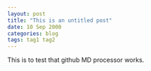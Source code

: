```yaml
---
layout: post
title: "This is an untitled post"
date: 10 Sep 2000
categories: blog
tags: tag1 tag2
---
```


This is to test that github MD processor works.
